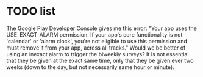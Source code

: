 # TODO list

The Google Play Developer Console gives me this error: "Your app uses the USE_EXACT_ALARM permission. If your app's core functionality is not 'calendar' or 'alarm clock', you're not eligible to use this permission and must remove it from your app, across all tracks." Would we be better of using an inexact alarm to trigger the biweekly surveys? It is not essential that they be given at the exact same time, only that they be given ever two weeks (down to the day, but not necessarily same hour or minute).

